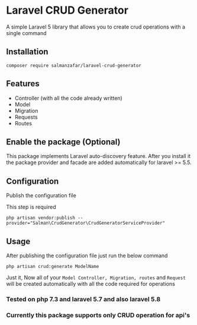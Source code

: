 # Laravel CRUD Generator

A simple Laravel 5 library that allows you to create crud operations with a single command

## Installation
```
composer require salmanzafar/laravel-crud-generator
```
## Features

* Controller (with all the code already written)
* Model
* Migration
* Requests
* Routes

## Enable the package (Optional)
This package implements Laravel auto-discovery feature. After you install it the package provider and facade are added automatically for laravel >= 5.5.

## Configuration
Publish the configuration file

This step is required

```
php artisan vendor:publish --provider="Salman\CrudGenerator\CrudGeneratorServiceProvider"
```

## Usage

After publishing the configuration file just run the below command

```
php artisan crud:generate ModelName
```

Just it, Now all of your `Model Controller, Migration, routes` and `Request` will be created automatically with all the code required for operations

### Tested on php 7.3 and laravel 5.7 and also laravel 5.8

### Currently this package supports only CRUD operation for api's 

